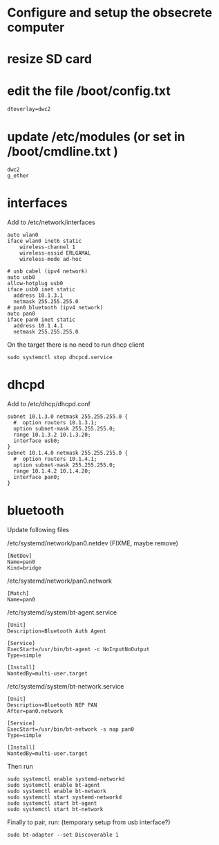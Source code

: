 # Configure and setup the obsecrete computer

# resize SD card

# edit the file /boot/config.txt

    dtoverlay=dwc2

# update /etc/modules (or set in /boot/cmdline.txt )

	dwc2
	g_ether

# interfaces

Add to /etc/network/interfaces

    auto wlan0
    iface wlan0 inet6 static
        wireless-channel 1
        wireless-essid ERLGAMAL
        wireless-mode ad-hoc

    # usb cabel (ipv4 network)
    auto usb0
	allow-hotplug usb0
    iface usb0 inet static
      address 10.1.3.1
      netmask 255.255.255.0
	# pan0 bluetooth (ipv4 network)
	auto pan0
    iface pan0 inet static
      address 10.1.4.1
      netmask 255.255.255.0	

On the target there is no need to run dhcp client

    sudo systemctl stop dhcpcd.service

# dhcpd

Add to /etc/dhcp/dhcpd.conf

    subnet 10.1.3.0 netmask 255.255.255.0 {
      #  option routers 10.1.3.1;
      option subnet-mask 255.255.255.0;
      range 10.1.3.2 10.1.3.20;
      interface usb0;
    }
    subnet 10.1.4.0 netmask 255.255.255.0 {
      #  option routers 10.1.4.1;
      option subnet-mask 255.255.255.0;
      range 10.1.4.2 10.1.4.20;
      interface pan0;
    }	

# bluetooth

Update following files

/etc/systemd/network/pan0.netdev (FIXME, maybe remove)

	[NetDev]
	Name=pan0
	Kind=bridge


/etc/systemd/network/pan0.network

    [Match]
	Name=pan0


/etc/systemd/system/bt-agent.service

	[Unit]
	Description=Bluetooth Auth Agent

	[Service]
	ExecStart=/usr/bin/bt-agent -c NoInputNoOutput
	Type=simple

	[Install]
	WantedBy=multi-user.target
	
/etc/systemd/system/bt-network.service	

    [Unit]
	Description=Bluetooth NEP PAN
	After=pan0.network
	
	[Service]
	ExecStart=/usr/bin/bt-network -s nap pan0
	Type=simple
     
	[Install]
	WantedBy=multi-user.target
	
Then run

	sudo systemctl enable systemd-networkd
	sudo systemctl enable bt-agent
	sudo systemctl enable bt-network
	sudo systemctl start systemd-networkd
	sudo systemctl start bt-agent
	sudo systemctl start bt-network

	
Finally to pair, run: (temporary setup from usb interface?)

    sudo bt-adapter --set Discoverable 1
